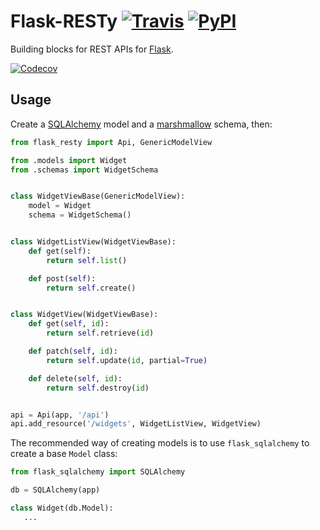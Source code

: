 # Flask-RESTy [![Travis][build-badge]][build] [![PyPI][pypi-badge]][pypi]
Building blocks for REST APIs for [Flask](http://flask.pocoo.org/).

[![Codecov][codecov-badge]][codecov]

## Usage

Create a [SQLAlchemy](http://www.sqlalchemy.org/) model and a [marshmallow](http://marshmallow.rtfd.org/) schema, then: 

```python
from flask_resty import Api, GenericModelView

from .models import Widget
from .schemas import WidgetSchema


class WidgetViewBase(GenericModelView):
    model = Widget
    schema = WidgetSchema()


class WidgetListView(WidgetViewBase):
    def get(self):
        return self.list()

    def post(self):
        return self.create()


class WidgetView(WidgetViewBase):
    def get(self, id):
        return self.retrieve(id)

    def patch(self, id):
        return self.update(id, partial=True)

    def delete(self, id):
        return self.destroy(id)


api = Api(app, '/api')
api.add_resource('/widgets', WidgetListView, WidgetView)
```
The recommended way of creating models is to use `flask_sqlalchemy` to create a base `Model` class:
```python
from flask_sqlalchemy import SQLAlchemy

db = SQLAlchemy(app)

class Widget(db.Model):
   ...
```

[build-badge]: https://img.shields.io/travis/4Catalyzer/flask-resty/master.svg
[build]: https://travis-ci.org/4Catalyzer/flask-resty

[pypi-badge]: https://img.shields.io/pypi/v/Flask-RESTy.svg
[pypi]: https://pypi.python.org/pypi/Flask-RESTy

[codecov-badge]: https://img.shields.io/codecov/c/github/4Catalyzer/flask-resty/master.svg
[codecov]: https://codecov.io/gh/4Catalyzer/flask-resty
